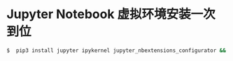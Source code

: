 # Jupyter Notebook 虚拟环境安装一次到位

```sh
$  pip3 install jupyter ipykernel jupyter_nbextensions_configurator && python -m ipykernel install && jupyter nbextensions_configurator enable --user
```